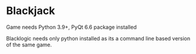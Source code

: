 # Blackjack
Game needs
Python 3.9+,
PyQt 6.6 package installed

Blacklogic needs only python installed as
its a command line based version of the same game.
